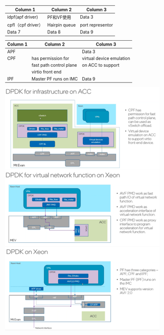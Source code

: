 | Column 1           | Column 2           | Column 3           |
|--------------------|--------------------|--------------------|
| idpf(apf driver)   | PF和VF使用          | Data 3             |
| cpfl（cpf driver）  | Hairpin queue      | port representor   |
| Data 7             | Data 8             | Data 9             |

| Column 1           | Column 2           | Column 3           |
|--------------------|--------------------|--------------------|
| APF                |                    | Data 3             |
| CPF                | has permission for |virtual device emulation 
|                    | fast path control plane| on ACC to support  |
|                                              |  virtio front end  |
| IPF                | Master PF  runs on IMC | Data 9             |

![pic1](IPU_pic/DPDK_for_ACC.png)
![pic1](IPU_pic/DPDK_for_VNF_on_xeon.png)
![pic1](IPU_pic/DPDK_on_xeon.png)